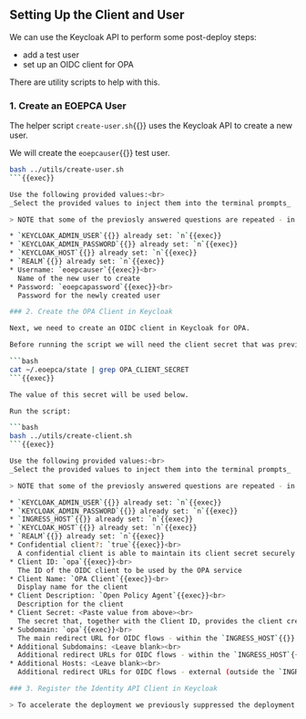 
## Setting Up the Client and User

We can use the Keycloak API to perform some post-deploy steps:
* add a test user
* set up an OIDC client for OPA

There are utility scripts to help with this.

### 1. Create an EOEPCA User

The helper script `create-user.sh`{{}} uses the Keycloak API to create a new user.

We will create the `eoepcauser`{{}} test user.

```bash
bash ../utils/create-user.sh
```{{exec}}

Use the following provided values:<br>
_Select the provided values to inject them into the terminal prompts_

> NOTE that some of the previosly answered questions are repeated - in which case the existing value can be accepted.

* `KEYCLOAK_ADMIN_USER`{{}} already set: `n`{{exec}}
* `KEYCLOAK_ADMIN_PASSWORD`{{}} already set: `n`{{exec}}
* `KEYCLOAK_HOST`{{}} already set: `n`{{exec}}
* `REALM`{{}} already set: `n`{{exec}}
* Username: `eoepcauser`{{exec}}<br>
  Name of the new user to create
* Password: `eoepcapassword`{{exec}}<br>
  Password for the newly created user

### 2. Create the OPA Client in Keycloak

Next, we need to create an OIDC client in Keycloak for OPA.

Before running the script we will need the client secret that was previously generated:

```bash
cat ~/.eoepca/state | grep OPA_CLIENT_SECRET
```{{exec}}

The value of this secret will be used below.

Run the script:

```bash
bash ../utils/create-client.sh
```{{exec}}

Use the following provided values:<br>
_Select the provided values to inject them into the terminal prompts_

> NOTE that some of the previosly answered questions are repeated - in which case the existing value can be accepted.

* `KEYCLOAK_ADMIN_USER`{{}} already set: `n`{{exec}}
* `KEYCLOAK_ADMIN_PASSWORD`{{}} already set: `n`{{exec}}
* `INGRESS_HOST`{{}} already set: `n`{{exec}}
* `KEYCLOAK_HOST`{{}} already set: `n`{{exec}}
* `REALM`{{}} already set: `n`{{exec}}
* Confidential client?: `true`{{exec}}<br>
  A confidential client is able to maintain its client secret securely (e.g. a backend service)
* Client ID: `opa`{{exec}}<br>
  The ID of the OIDC client to be used by the OPA service
* Client Name: `OPA Client`{{exec}}<br>
  Display name for the client
* Client Description: `Open Policy Agent`{{exec}}<br>
  Description for the client
* Client Secret: <Paste value from above><br>
  The secret that, together with the Client ID, provides the client credentials
* Subdomain: `opa`{{exec}}<br>
  The main redirect URL for OIDC flows - within the `INGRESS_HOST`{{}} domain
* Additional Subdomains: <Leave blank><br>
  Additional redirect URLs for OIDC flows - within the `INGRESS_HOST`{{}} domain
* Additional Hosts: <Leave blank><br>
  Additional redirect URLs for OIDC flows - external (outside the `INGRESS_HOST`{{}} domain)

### 3. Register the Identity API Client in Keycloak

> To accelerate the deployment we previously suppressed the deployment of the Identity API. Hence it is not necessary to create the Keycloak client for the Identity API.
